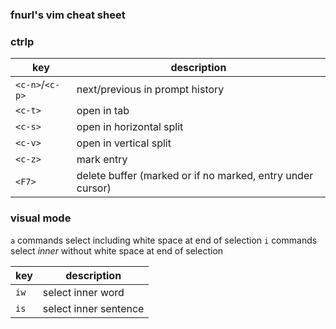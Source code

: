 ### fnurl's vim cheat sheet

### ctrlp

key             | description
--              | --
`<c-n>`/`<c-p>` | next/previous in prompt history
`<c-t>`         | open in tab
`<c-s>`         | open in horizontal split
`<c-v>`         | open in vertical split
`<c-z>` | mark entry
`<F7>` | delete buffer (marked or if no marked, entry under cursor)

### visual mode

`a` commands select including white space at end of selection
`i` commands select *inner* without white space at end of selection

key  | description
--   | --
`iw` | select inner word
`is` | select inner sentence

